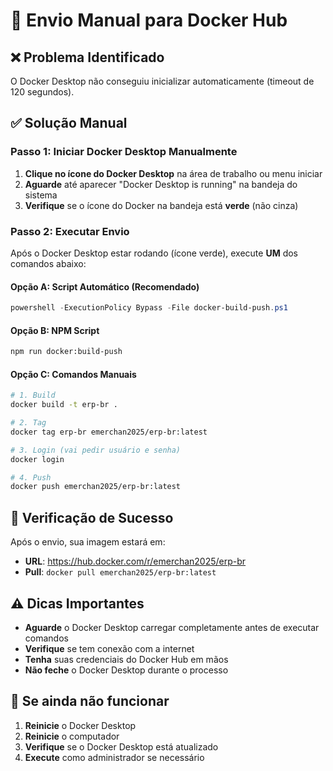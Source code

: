 # 🐳 Envio Manual para Docker Hub

## ❌ Problema Identificado

O Docker Desktop não conseguiu inicializar automaticamente (timeout de 120 segundos).

## ✅ Solução Manual

### Passo 1: Iniciar Docker Desktop Manualmente

1. **Clique no ícone do Docker Desktop** na área de trabalho ou menu iniciar
2. **Aguarde** até aparecer "Docker Desktop is running" na bandeja do sistema
3. **Verifique** se o ícone do Docker na bandeja está **verde** (não cinza)

### Passo 2: Executar Envio

Após o Docker Desktop estar rodando (ícone verde), execute **UM** dos comandos abaixo:

#### Opção A: Script Automático (Recomendado)
```powershell
powershell -ExecutionPolicy Bypass -File docker-build-push.ps1
```

#### Opção B: NPM Script
```bash
npm run docker:build-push
```

#### Opção C: Comandos Manuais
```bash
# 1. Build
docker build -t erp-br .

# 2. Tag
docker tag erp-br emerchan2025/erp-br:latest

# 3. Login (vai pedir usuário e senha)
docker login

# 4. Push
docker push emerchan2025/erp-br:latest
```

## 🎯 Verificação de Sucesso

Após o envio, sua imagem estará em:
- **URL**: https://hub.docker.com/r/emerchan2025/erp-br
- **Pull**: `docker pull emerchan2025/erp-br:latest`

## ⚠️ Dicas Importantes

- **Aguarde** o Docker Desktop carregar completamente antes de executar comandos
- **Verifique** se tem conexão com a internet
- **Tenha** suas credenciais do Docker Hub em mãos
- **Não feche** o Docker Desktop durante o processo

## 🔧 Se ainda não funcionar

1. **Reinicie** o Docker Desktop
2. **Reinicie** o computador
3. **Verifique** se o Docker Desktop está atualizado
4. **Execute** como administrador se necessário